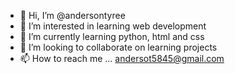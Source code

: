 - 👋 Hi, I’m @andersontyree
- 👀 I’m interested in learning web development 
- 🌱 I’m currently learning python, html and css
- 💞️ I’m looking to collaborate on learning projects
- 📫 How to reach me ... andersot5845@gmail.com
